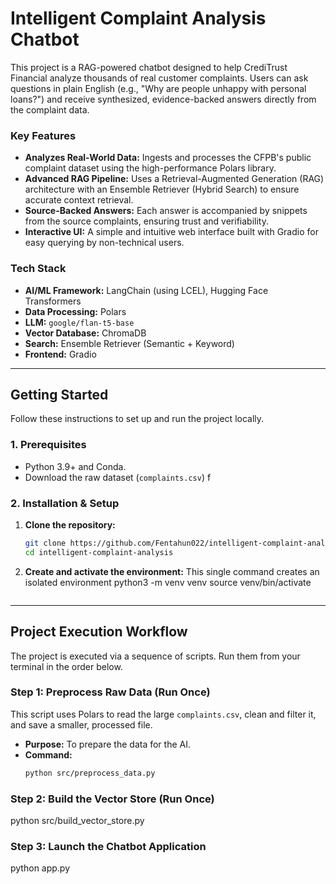# Intelligent Complaint Analysis Chatbot

This project is a RAG-powered chatbot designed to help CrediTrust Financial analyze thousands of real customer complaints. Users can ask questions in plain English (e.g., "Why are people unhappy with personal loans?") and receive synthesized, evidence-backed answers directly from the complaint data.

### Key Features
- **Analyzes Real-World Data:** Ingests and processes the CFPB's public complaint dataset using the high-performance Polars library.
- **Advanced RAG Pipeline:** Uses a Retrieval-Augmented Generation (RAG) architecture with an Ensemble Retriever (Hybrid Search) to ensure accurate context retrieval.
- **Source-Backed Answers:** Each answer is accompanied by snippets from the source complaints, ensuring trust and verifiability.
- **Interactive UI:** A simple and intuitive web interface built with Gradio for easy querying by non-technical users.



### Tech Stack
- **AI/ML Framework:** LangChain (using LCEL), Hugging Face Transformers
- **Data Processing:** Polars
- **LLM:** `google/flan-t5-base`
- **Vector Database:** ChromaDB
- **Search:** Ensemble Retriever (Semantic + Keyword)
- **Frontend:** Gradio

---

## Getting Started

Follow these instructions to set up and run the project locally.

### 1. Prerequisites
- Python 3.9+ and Conda.
- Download the raw dataset (`complaints.csv`) f
### 2. Installation & Setup

1.  **Clone the repository:**
    ```bash
    git clone https://github.com/Fentahun022/intelligent-complaint-analysis-week-6.git
    cd intelligent-complaint-analysis
    ```

2.  **Create and activate the  environment:**
    This single command creates an isolated environment
    python3 -m venv venv source venv/bin/activate
    ```

---

## Project Execution Workflow

The project is executed via a sequence of scripts. Run them from your terminal in the order below.

### Step 1: Preprocess Raw Data (Run Once)
This script uses Polars to read the large `complaints.csv`, clean and filter it, and save a smaller, processed file.

- **Purpose:** To prepare the data for the AI.
- **Command:**
  ```bash
  python src/preprocess_data.py
### Step 2: Build the Vector Store (Run Once)

  python src/build_vector_store.py
  ### Step 3: Launch the Chatbot Application
  python app.py